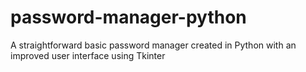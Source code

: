 # password-manager-python
A straightforward  basic password manager created in Python with an improved user interface using Tkinter
